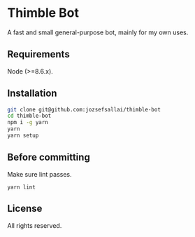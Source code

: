 # Thimble Bot

A fast and small general-purpose bot, mainly for my own uses.

## Requirements

Node (>=8.6.x).

## Installation

```sh
git clone git@github.com:jozsefsallai/thimble-bot
cd thimble-bot
npm i -g yarn
yarn
yarn setup
```

## Before committing

Make sure lint passes.

```
yarn lint
```

## License

All rights reserved.
